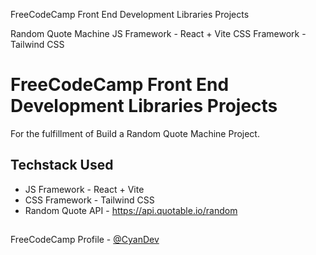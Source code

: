 FreeCodeCamp
Front End Development Libraries Projects

Random Quote Machine
JS Framework - React + Vite
CSS Framework - Tailwind CSS

# FreeCodeCamp Front End Development Libraries Projects

For the fulfillment of Build a Random Quote Machine Project.

## Techstack Used

- JS Framework - React + Vite
- CSS Framework - Tailwind CSS
- Random Quote API - https://api.quotable.io/random

##

FreeCodeCamp Profile - [@CyanDev](https://www.freecodecamp.org/CyanDev)
